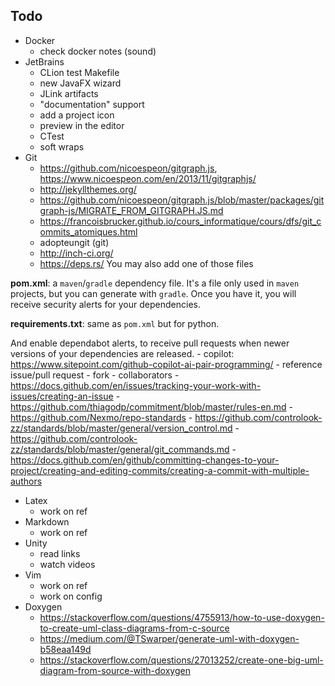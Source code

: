 ## Todo

- Docker
    - check docker notes (sound)
- JetBrains
    - CLion test Makefile
    - new JavaFX wizard
    - JLink artifacts
    - "documentation" support
    - add a project icon
    - preview in the editor
    - CTest
    - soft wraps
- Git
  - https://github.com/nicoespeon/gitgraph.js, https://www.nicoespeon.com/en/2013/11/gitgraphjs/
  - http://jekyllthemes.org/
  - https://github.com/nicoespeon/gitgraph.js/blob/master/packages/gitgraph-js/MIGRATE_FROM_GITGRAPH.JS.md
  - https://francoisbrucker.github.io/cours_informatique/cours/dfs/git_commits_atomiques.html
  - adopteungit (git)
  - http://inch-ci.org/
  - https://deps.rs/
    You may also add one of those files

**pom.xml**: a `maven`/`gradle` dependency file. It's a file only used in  ``maven`` projects, but you can generate with ``gradle``. Once you have it, you will receive security alerts for your dependencies.

**requirements.txt**: same as ``pom.xml`` but for python.

And enable dependabot alerts, to receive pull requests when newer versions of your dependencies are released.
    - copilot: https://www.sitepoint.com/github-copilot-ai-pair-programming/
    - reference issue/pull request
    - fork
    - collaborators
    - https://docs.github.com/en/issues/tracking-your-work-with-issues/creating-an-issue
    - https://github.com/thiagodp/commitment/blob/master/rules-en.md
    - https://github.com/Nexmo/repo-standards
    - https://github.com/controlook-zz/standards/blob/master/general/version_control.md
    - https://github.com/controlook-zz/standards/blob/master/general/git_commands.md
    - https://docs.github.com/en/github/committing-changes-to-your-project/creating-and-editing-commits/creating-a-commit-with-multiple-authors
- Latex
    - work on ref
- Markdown
    - work on ref
- Unity
    - read links
    - watch videos
- Vim
  - work on ref
  - work on config
- Doxygen
  - https://stackoverflow.com/questions/4755913/how-to-use-doxygen-to-create-uml-class-diagrams-from-c-source
  - https://medium.com/@TSwarper/generate-uml-with-doxygen-b58eaa149d
  - https://stackoverflow.com/questions/27013252/create-one-big-uml-diagram-from-source-with-doxygen

